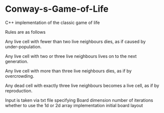 # Conway-s-Game-of-Life
C++ implementation of the classic game of life

Rules are as follows

Any live cell with fewer than two live neighbours dies, as if caused by under-population.

Any live cell with two or three live neighbours lives on to the next generation.

Any live cell with more than three live neighbours dies, as if by overcrowding.

Any dead cell with exactly three live neighbours becomes a live cell, as if by reproduction.

Input is taken via txt file specifying 
Board dimension
number of iterations
whether to use the 1d or 2d array implementation
initial board layout
